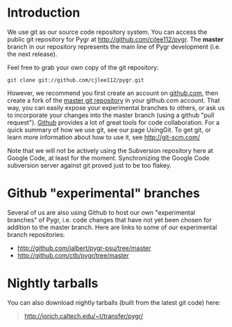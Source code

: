 # Introduction #

We use git as our source code repository system.  You can access the public git repository for Pygr at http://github.com/cjlee112/pygr.  The **master** branch in our repository represents the main line of Pygr development (i.e. the next release).

Feel free to grab your own copy of the git repository:

`git clone git://github.com/cjlee112/pygr.git`

However, we recommend you first create an account on [github.com](http://github.com), then create a fork of the [master git repository](http://github.com/cjlee112/pygr) in your github.com account.  That way, you can easily expose your experimental branches to others, or ask us to incorporate your changes into the master branch (using a github "pull request").  [Github](http://github.com) provides a lot of great tools for code collaboration.  For a quick summary of how we use git, see our page UsingGit.  To get git, or learn more information about how to use it, see http://git-scm.com/

Note that we will not be actively using the Subversion repository here at Google Code, at least for the moment.  Synchronizing the Google Code subversion server against git proved just to be too flakey.

# Github "experimental" branches #
Several of us are also using Github to host our own "experimental branches" of Pygr, i.e. code changes that have not yet been chosen for addition to the master branch.  Here are links to some of our experimental branch repositories:
  * http://github.com/ialbert/pygr-psu/tree/master
  * http://github.com/ctb/pygr/tree/master

# Nightly tarballs #

You can also download nightly tarballs (built from the latest git code) here:

> http://iorich.caltech.edu/~t/transfer/pygr/